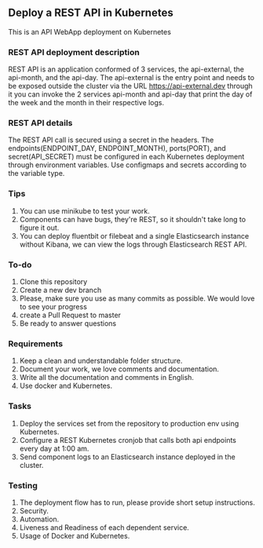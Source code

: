 ## Deploy a REST API in Kubernetes

This is an API WebApp deployment on Kubernetes

### REST API deployment description

REST API is an application conformed of 3 services, the api-external, the api-month, and the api-day. The api-external is the entry point and needs to be exposed outside the cluster via the URL https://api-external.dev through it you can invoke the 2 services api-month and api-day that print the day of the week and the month in their respective logs. 

### REST API details

  The REST API call is secured using a secret in the headers. 
  The endpoints(ENDPOINT_DAY, ENDPOINT_MONTH), ports(PORT), and secret(API_SECRET) must be configured in each Kubernetes deployment through environment variables. 
  Use configmaps and secrets according to the variable type.

### Tips

  1.	You can use minikube to test your work.
  2.	Components can have bugs, they're REST, so it shouldn't take long to figure it out.
  3. 	You can deploy fluentbit or filebeat and a single Elasticsearch instance without Kibana, we can view the logs through Elasticsearch REST API.

### To-do

  1.	Clone this repository
  2.	Create a new dev branch
  3.	Please, make sure you use as many commits as possible. We would love to see your progress
  4.	create a Pull Request to master
  5.	Be ready to answer questions

### Requirements

  1.	Keep a clean and understandable folder structure.
  2.	Document your work, we love comments and documentation.
  3.	Write all the documentation and comments in English.
  4.	Use docker and Kubernetes.

### Tasks

  1.	Deploy the services set from the repository to production env using Kubernetes.
  2.	Configure a REST Kubernetes cronjob that calls both api endpoints every day at 1:00 am.
  3.	Send component logs to an Elasticsearch instance deployed in the cluster.

### Testing

  1. The deployment flow has to run, please provide short setup instructions.
  2. Security.
  3. Automation.
  4. Liveness and Readiness of each dependent service.
  5. Usage of Docker and Kubernetes.

